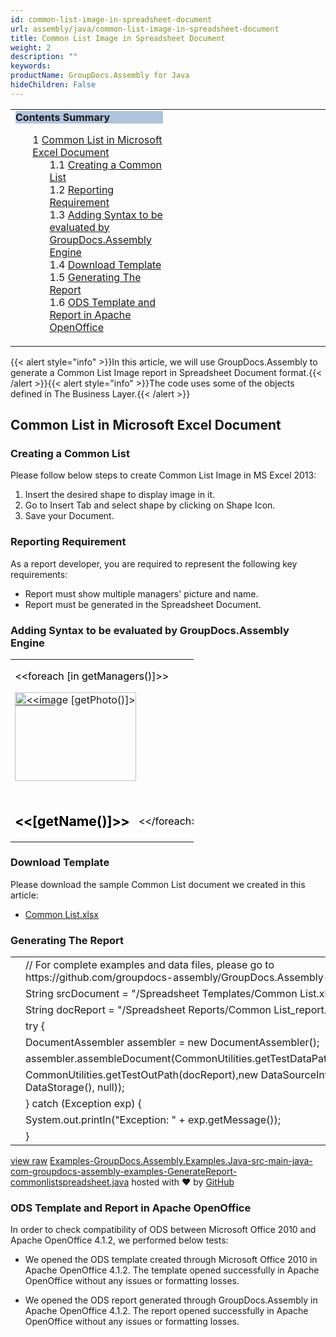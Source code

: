```yaml
---
id: common-list-image-in-spreadsheet-document
url: assembly/java/common-list-image-in-spreadsheet-document
title: Common List Image in Spreadsheet Document
weight: 2
description: ""
keywords: 
productName: GroupDocs.Assembly for Java
hideChildren: False
---
```

<table class="sectionMacro" border="0" cellpadding="5" cellspacing="0" width="100%"><tbody><tr><td valign="top" width="50%"><div class="panel" style="border-top-width: 1px; border-right-width: 1px; border-bottom-width: 1px; border-left-width: 1px;"><div class="panelHeader" style="border-bottom-width: 1px; background-color: rgb(176, 196, 222);"><b>Contents Summary</b></div><div class="panelContent"><style type="text/css">div.rbtoc1593026732278 { padding-top: 0px; padding-right: 0px; padding-bottom: 0px; padding-left: 0px; }div.rbtoc1593026732278 ul { list-style-type: none; list-style-image: none; margin-left: 0px; }div.rbtoc1593026732278 li { margin-left: 0px; padding-left: 0px; }</style><div class="toc rbtoc1593026732278"><ul class="toc-indentation"><li><span class="TOCOutline">1</span> <a href="#CommonListImageinSpreadsheetDocument-CommonListinMicrosoftExcelDocument">Common List in Microsoft Excel Document</a><ul class="toc-indentation"><li><span class="TOCOutline">1.1</span> <a href="#CommonListImageinSpreadsheetDocument-CreatingaCommonList">Creating a Common List</a></li><li><span class="TOCOutline">1.2</span> <a href="#CommonListImageinSpreadsheetDocument-ReportingRequirement">Reporting Requirement</a></li><li><span class="TOCOutline">1.3</span> <a href="#CommonListImageinSpreadsheetDocument-AddingSyntaxtobeevaluatedbyGroupDocs.AssemblyEngine">Adding Syntax to be evaluated by GroupDocs.Assembly Engine</a></li><li><span class="TOCOutline">1.4</span> <a href="#CommonListImageinSpreadsheetDocument-DownloadTemplate">Download Template</a></li><li><span class="TOCOutline">1.5</span> <a href="#CommonListImageinSpreadsheetDocument-GeneratingTheReport">Generating The Report</a></li><li><span class="TOCOutline">1.6</span> <a href="#CommonListImageinSpreadsheetDocument-ODSTemplateandReportinApacheOpenOffice">ODS Template and Report in Apache OpenOffice</a></li></ul></li></ul></div></div></div></td><td valign="top" width="15%">&nbsp;</td><td valign="top" width="35%">&nbsp;</td></tr></tbody></table>

{{< alert style="info" >}}In this article, we will use GroupDocs.Assembly to generate a Common List Image report in Spreadsheet Document format.{{< /alert >}}{{< alert style="info" >}}The code uses some of the objects defined in The Business Layer.{{< /alert >}}

## Common List in Microsoft Excel Document

### Creating a Common List

Please follow below steps to create Common List Image in MS Excel 2013:

1.  Insert the desired shape to display image in it.
2.  Go to Insert Tab and select shape by clicking on Shape Icon.
3.  Save your Document.

### Reporting Requirement

As a report developer, you are required to represent the following key requirements:

*   Report must show multiple managers' picture and name.
*   Report must be generated in the Spreadsheet Document.

### Adding Syntax to be evaluated by GroupDocs.Assembly Engine

<table class="MsoNormalTable" border="0" cellspacing="0" cellpadding="0" width="293" style="width: 219.75pt; border-collapse: collapse;"><tbody><tr style="height: 15pt;"><td width="293" nowrap="" colspan="4" style="width: 219.75pt; padding-top: 0in; padding-right: 5.4pt; padding-bottom: 0in; padding-left: 5.4pt; height: 15pt;"><p class="MsoNormal" style="margin-bottom: 0.0001pt; line-height: normal;"><span style="color: black;">&lt;&lt;foreach [in getManagers()]&gt;&gt;</span></p></td></tr><tr style="height: 15pt;"><td width="149" nowrap="" valign="bottom" style="width: 111.55pt; padding-top: 0in; padding-right: 5.4pt; padding-bottom: 0in; padding-left: 5.4pt; height: 15pt;"><p class="MsoNormal" style="margin-bottom: 0.0001pt; line-height: normal;"><span style="position: absolute; z-index: 251658240; margin-left: 0px; margin-top: 0px; width: 194px; height: 142px;"><img width="194" height="142" src="" alt="<<image [getPhoto()]>>"></span></p><table class="MsoNormalTable" border="0" cellspacing="0" cellpadding="0"><tbody><tr style="height: 15pt;"><td width="64" nowrap="" valign="bottom" style="width: 48pt; padding-top: 0in; padding-right: 0in; padding-bottom: 0in; padding-left: 0in; height: 15pt;"></td></tr></tbody></table></td><td width="1" nowrap="" valign="bottom" style="width: 0.7pt; padding-top: 0in; padding-right: 5.4pt; padding-bottom: 0in; padding-left: 5.4pt; height: 15pt;"></td><td width="1" nowrap="" valign="bottom" style="width: 0.7pt; padding-top: 0in; padding-right: 5.4pt; padding-bottom: 0in; padding-left: 5.4pt; height: 15pt;"></td><td width="142" nowrap="" valign="bottom" style="width: 106.8pt; padding-top: 0in; padding-right: 5.4pt; padding-bottom: 0in; padding-left: 5.4pt; height: 15pt;"></td></tr><tr style="height: 15pt;"><td width="149" nowrap="" valign="bottom" style="width: 111.55pt; padding-top: 0in; padding-right: 5.4pt; padding-bottom: 0in; padding-left: 5.4pt; height: 15pt;"></td><td width="1" nowrap="" valign="bottom" style="width: 0.7pt; padding-top: 0in; padding-right: 5.4pt; padding-bottom: 0in; padding-left: 5.4pt; height: 15pt;"></td><td width="1" nowrap="" valign="bottom" style="width: 0.7pt; padding-top: 0in; padding-right: 5.4pt; padding-bottom: 0in; padding-left: 5.4pt; height: 15pt;"></td><td width="142" nowrap="" valign="bottom" style="width: 106.8pt; padding-top: 0in; padding-right: 5.4pt; padding-bottom: 0in; padding-left: 5.4pt; height: 15pt;"></td></tr><tr style="height: 15pt;"><td width="149" nowrap="" valign="bottom" style="width: 111.55pt; padding-top: 0in; padding-right: 5.4pt; padding-bottom: 0in; padding-left: 5.4pt; height: 15pt;"></td><td width="1" nowrap="" valign="bottom" style="width: 0.7pt; padding-top: 0in; padding-right: 5.4pt; padding-bottom: 0in; padding-left: 5.4pt; height: 15pt;"></td><td width="1" nowrap="" valign="bottom" style="width: 0.7pt; padding-top: 0in; padding-right: 5.4pt; padding-bottom: 0in; padding-left: 5.4pt; height: 15pt;"></td><td width="142" nowrap="" valign="bottom" style="width: 106.8pt; padding-top: 0in; padding-right: 5.4pt; padding-bottom: 0in; padding-left: 5.4pt; height: 15pt;"></td></tr><tr style="height: 15pt;"><td width="149" nowrap="" valign="bottom" style="width: 111.55pt; padding-top: 0in; padding-right: 5.4pt; padding-bottom: 0in; padding-left: 5.4pt; height: 15pt;"></td><td width="1" nowrap="" valign="bottom" style="width: 0.7pt; padding-top: 0in; padding-right: 5.4pt; padding-bottom: 0in; padding-left: 5.4pt; height: 15pt;"></td><td width="1" nowrap="" valign="bottom" style="width: 0.7pt; padding-top: 0in; padding-right: 5.4pt; padding-bottom: 0in; padding-left: 5.4pt; height: 15pt;"></td><td width="142" nowrap="" valign="bottom" style="width: 106.8pt; padding-top: 0in; padding-right: 5.4pt; padding-bottom: 0in; padding-left: 5.4pt; height: 15pt;"></td></tr><tr style="height: 15pt;"><td width="149" nowrap="" valign="bottom" style="width: 111.55pt; padding-top: 0in; padding-right: 5.4pt; padding-bottom: 0in; padding-left: 5.4pt; height: 15pt;"></td><td width="1" nowrap="" valign="bottom" style="width: 0.7pt; padding-top: 0in; padding-right: 5.4pt; padding-bottom: 0in; padding-left: 5.4pt; height: 15pt;"></td><td width="1" nowrap="" valign="bottom" style="width: 0.7pt; padding-top: 0in; padding-right: 5.4pt; padding-bottom: 0in; padding-left: 5.4pt; height: 15pt;"></td><td width="142" nowrap="" valign="bottom" style="width: 106.8pt; padding-top: 0in; padding-right: 5.4pt; padding-bottom: 0in; padding-left: 5.4pt; height: 15pt;"></td></tr><tr style="height: 15pt;"><td width="149" nowrap="" valign="bottom" style="width: 111.55pt; padding-top: 0in; padding-right: 5.4pt; padding-bottom: 0in; padding-left: 5.4pt; height: 15pt;"></td><td width="1" nowrap="" valign="bottom" style="width: 0.7pt; padding-top: 0in; padding-right: 5.4pt; padding-bottom: 0in; padding-left: 5.4pt; height: 15pt;"></td><td width="1" nowrap="" valign="bottom" style="width: 0.7pt; padding-top: 0in; padding-right: 5.4pt; padding-bottom: 0in; padding-left: 5.4pt; height: 15pt;"></td><td width="142" nowrap="" valign="bottom" style="width: 106.8pt; padding-top: 0in; padding-right: 5.4pt; padding-bottom: 0in; padding-left: 5.4pt; height: 15pt;"></td></tr><tr style="height: 15pt;"><td width="149" nowrap="" valign="bottom" style="width: 111.55pt; padding-top: 0in; padding-right: 5.4pt; padding-bottom: 0in; padding-left: 5.4pt; height: 15pt;"></td><td width="1" nowrap="" valign="bottom" style="width: 0.7pt; padding-top: 0in; padding-right: 5.4pt; padding-bottom: 0in; padding-left: 5.4pt; height: 15pt;"></td><td width="1" nowrap="" valign="bottom" style="width: 0.7pt; padding-top: 0in; padding-right: 5.4pt; padding-bottom: 0in; padding-left: 5.4pt; height: 15pt;"></td><td width="142" nowrap="" valign="bottom" style="width: 106.8pt; padding-top: 0in; padding-right: 5.4pt; padding-bottom: 0in; padding-left: 5.4pt; height: 15pt;"></td></tr><tr style="height: 15pt;"><td width="149" nowrap="" valign="bottom" style="width: 111.55pt; padding-top: 0in; padding-right: 5.4pt; padding-bottom: 0in; padding-left: 5.4pt; height: 15pt;"></td><td width="1" nowrap="" valign="bottom" style="width: 0.7pt; padding-top: 0in; padding-right: 5.4pt; padding-bottom: 0in; padding-left: 5.4pt; height: 15pt;"></td><td width="1" nowrap="" valign="bottom" style="width: 0.7pt; padding-top: 0in; padding-right: 5.4pt; padding-bottom: 0in; padding-left: 5.4pt; height: 15pt;"></td><td width="142" nowrap="" valign="bottom" style="width: 106.8pt; padding-top: 0in; padding-right: 5.4pt; padding-bottom: 0in; padding-left: 5.4pt; height: 15pt;"></td></tr><tr style="height: 21pt;"><td width="151" nowrap="" colspan="3" style="width: 112.95pt; padding-top: 0in; padding-right: 5.4pt; padding-bottom: 0in; padding-left: 5.4pt; height: 21pt;"><p class="MsoNormal" style="margin-bottom: 0.0001pt; line-height: normal;"><b><span style="font-size: 16pt; color: black;">&lt;&lt;[getName()]&gt;&gt;</span></b></p></td><td width="142" nowrap="" style="width: 106.8pt; padding-top: 0in; padding-right: 5.4pt; padding-bottom: 0in; padding-left: 5.4pt; height: 21pt;"><p class="MsoNormal" style="margin-bottom: 0.0001pt; line-height: normal;"><span style="color: black;">&lt;&lt;/foreach&gt;&gt;</span></p></td></tr><tr style="height: 15pt;"><td width="149" nowrap="" style="width: 111.55pt; padding-top: 0in; padding-right: 5.4pt; padding-bottom: 0in; padding-left: 5.4pt; height: 15pt;"></td><td width="1" nowrap="" valign="bottom" style="width: 0.7pt; padding-top: 0in; padding-right: 5.4pt; padding-bottom: 0in; padding-left: 5.4pt; height: 15pt;"></td><td width="1" nowrap="" valign="bottom" style="width: 0.7pt; padding-top: 0in; padding-right: 5.4pt; padding-bottom: 0in; padding-left: 5.4pt; height: 15pt;"></td><td width="142" nowrap="" valign="bottom" style="width: 106.8pt; padding-top: 0in; padding-right: 5.4pt; padding-bottom: 0in; padding-left: 5.4pt; height: 15pt;"></td></tr></tbody></table>

### Download Template

Please download the sample Common List document we created in this article:

*   [Common List.xlsx](https://github.com/groupdocs-assembly/GroupDocs.Assembly-for-Java/blob/master/Examples/GroupDocs.Assembly.Examples.Java/Data/Storage/Spreadsheet%20Templates/Common%20List.xlsx?raw=true)

### Generating The Report

<table class="highlight tab-size js-file-line-container" data-tab-size="8" data-paste-markdown-skip=""><tbody><tr><td id="file-examples-groupdocs-assembly-examples-java-src-main-java-com-groupdocs-assembly-examples-generatereport-commonlistspreadsheet-java-L1" class="blob-num js-line-number" data-line-number="1"></td><td id="file-examples-groupdocs-assembly-examples-java-src-main-java-com-groupdocs-assembly-examples-generatereport-commonlistspreadsheet-java-LC1" class="blob-code blob-code-inner js-file-line"><span class="pl-c"><span class="pl-c">//</span> For complete examples and data files, please go to https://github.com/groupdocs-assembly/GroupDocs.Assembly-for-Java</span></td></tr><tr><td id="file-examples-groupdocs-assembly-examples-java-src-main-java-com-groupdocs-assembly-examples-generatereport-commonlistspreadsheet-java-L2" class="blob-num js-line-number" data-line-number="2"></td><td id="file-examples-groupdocs-assembly-examples-java-src-main-java-com-groupdocs-assembly-examples-generatereport-commonlistspreadsheet-java-LC2" class="blob-code blob-code-inner js-file-line"><span class="pl-smi">String</span> srcDocument <span class="pl-k">=</span> <span class="pl-s"><span class="pl-pds">"</span>/Spreadsheet Templates/Common List.xlsx<span class="pl-pds">"</span></span>;</td></tr><tr><td id="file-examples-groupdocs-assembly-examples-java-src-main-java-com-groupdocs-assembly-examples-generatereport-commonlistspreadsheet-java-L3" class="blob-num js-line-number" data-line-number="3"></td><td id="file-examples-groupdocs-assembly-examples-java-src-main-java-com-groupdocs-assembly-examples-generatereport-commonlistspreadsheet-java-LC3" class="blob-code blob-code-inner js-file-line"><span class="pl-smi">String</span> docReport <span class="pl-k">=</span> <span class="pl-s"><span class="pl-pds">"</span>/Spreadsheet Reports/Common List_report.xlsx<span class="pl-pds">"</span></span>;</td></tr><tr><td id="file-examples-groupdocs-assembly-examples-java-src-main-java-com-groupdocs-assembly-examples-generatereport-commonlistspreadsheet-java-L4" class="blob-num js-line-number" data-line-number="4"></td><td id="file-examples-groupdocs-assembly-examples-java-src-main-java-com-groupdocs-assembly-examples-generatereport-commonlistspreadsheet-java-LC4" class="blob-code blob-code-inner js-file-line"><span class="pl-k">try</span> {</td></tr><tr><td id="file-examples-groupdocs-assembly-examples-java-src-main-java-com-groupdocs-assembly-examples-generatereport-commonlistspreadsheet-java-L5" class="blob-num js-line-number" data-line-number="5"></td><td id="file-examples-groupdocs-assembly-examples-java-src-main-java-com-groupdocs-assembly-examples-generatereport-commonlistspreadsheet-java-LC5" class="blob-code blob-code-inner js-file-line"><span class="pl-smi">DocumentAssembler</span> assembler <span class="pl-k">=</span> <span class="pl-k">new</span> <span class="pl-smi">DocumentAssembler</span>();</td></tr><tr><td id="file-examples-groupdocs-assembly-examples-java-src-main-java-com-groupdocs-assembly-examples-generatereport-commonlistspreadsheet-java-L6" class="blob-num js-line-number" data-line-number="6"></td><td id="file-examples-groupdocs-assembly-examples-java-src-main-java-com-groupdocs-assembly-examples-generatereport-commonlistspreadsheet-java-LC6" class="blob-code blob-code-inner js-file-line">assembler<span class="pl-k">.</span>assembleDocument(<span class="pl-smi">CommonUtilities</span><span class="pl-k">.</span>getTestDataPath(srcDocument),</td></tr><tr><td id="file-examples-groupdocs-assembly-examples-java-src-main-java-com-groupdocs-assembly-examples-generatereport-commonlistspreadsheet-java-L7" class="blob-num js-line-number" data-line-number="7"></td><td id="file-examples-groupdocs-assembly-examples-java-src-main-java-com-groupdocs-assembly-examples-generatereport-commonlistspreadsheet-java-LC7" class="blob-code blob-code-inner js-file-line"><span class="pl-smi">CommonUtilities</span><span class="pl-k">.</span>getTestOutPath(docReport),<span class="pl-k">new</span> <span class="pl-smi">DataSourceInfo</span>( <span class="pl-k">new</span> <span class="pl-smi">DataStorage</span>(), <span class="pl-c1">null</span>));</td></tr><tr><td id="file-examples-groupdocs-assembly-examples-java-src-main-java-com-groupdocs-assembly-examples-generatereport-commonlistspreadsheet-java-L8" class="blob-num js-line-number" data-line-number="8"></td><td id="file-examples-groupdocs-assembly-examples-java-src-main-java-com-groupdocs-assembly-examples-generatereport-commonlistspreadsheet-java-LC8" class="blob-code blob-code-inner js-file-line">} <span class="pl-k">catch</span> (<span class="pl-smi">Exception</span> exp) {</td></tr><tr><td id="file-examples-groupdocs-assembly-examples-java-src-main-java-com-groupdocs-assembly-examples-generatereport-commonlistspreadsheet-java-L9" class="blob-num js-line-number" data-line-number="9"></td><td id="file-examples-groupdocs-assembly-examples-java-src-main-java-com-groupdocs-assembly-examples-generatereport-commonlistspreadsheet-java-LC9" class="blob-code blob-code-inner js-file-line"><span class="pl-smi">System</span><span class="pl-k">.</span>out<span class="pl-k">.</span>println(<span class="pl-s"><span class="pl-pds">"</span>Exception: <span class="pl-pds">"</span></span> <span class="pl-k">+</span> exp<span class="pl-k">.</span>getMessage());</td></tr><tr><td id="file-examples-groupdocs-assembly-examples-java-src-main-java-com-groupdocs-assembly-examples-generatereport-commonlistspreadsheet-java-L10" class="blob-num js-line-number" data-line-number="10"></td><td id="file-examples-groupdocs-assembly-examples-java-src-main-java-com-groupdocs-assembly-examples-generatereport-commonlistspreadsheet-java-LC10" class="blob-code blob-code-inner js-file-line">}</td></tr></tbody></table>

[view raw](https://gist.github.com/GroupDocsGists/aaa7f940daf32fbedc127e02ed97f261/raw/94e469cd0ec230b627bf5f488dfca6cbb4f716ef/Examples-GroupDocs.Assembly.Examples.Java-src-main-java-com-groupdocs-assembly-examples-GenerateReport-commonlistspreadsheet.java) [Examples-GroupDocs.Assembly.Examples.Java-src-main-java-com-groupdocs-assembly-examples-GenerateReport-commonlistspreadsheet.java](https://gist.github.com/GroupDocsGists/aaa7f940daf32fbedc127e02ed97f261#file-examples-groupdocs-assembly-examples-java-src-main-java-com-groupdocs-assembly-examples-generatereport-commonlistspreadsheet-java) hosted with ❤ by [GitHub](https://github.com)

### ODS Template and Report in Apache OpenOffice

In order to check compatibility of ODS between Microsoft Office 2010 and Apache OpenOffice 4.1.2, we performed below tests:

*   We opened the ODS template created through Microsoft Office 2010 in Apache OpenOffice 4.1.2. The template opened successfully in Apache OpenOffice without any issues or formatting losses.

*   We opened the ODS report generated through GroupDocs.Assembly in Apache OpenOffice 4.1.2. The report opened successfully in Apache OpenOffice without any issues or formatting losses.
